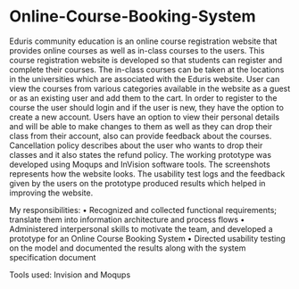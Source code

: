 # Online-Course-Booking-System
Eduris community education is an online course registration website that provides online courses as well as in-class courses to the users. This course registration website is developed so that students can register and complete their courses. The in-class courses can be taken at the locations in the universities which are associated with the Eduris website. User can view the courses from various categories available in the website as a guest or as an existing user and add them to the cart. In order to register to the course the user should login and if the user is new, they have the option to create a new account. Users have an option to view their personal details and will be able to make changes to them as well as they can drop their class from their account, also can provide feedback about the courses. Cancellation policy describes about the user who wants to drop their classes and it also states the refund policy. The working prototype was developed using Moqups and InVision software tools. The screenshots represents how the website looks. The usability test logs and the feedback given by the users on the prototype produced results which helped in improving the website.   

My responsibilities:
•	Recognized and collected functional requirements; translate them into information architecture and process flows
•	Administered interpersonal skills to motivate the team, and developed a prototype for an Online Course Booking System
•	Directed usability testing on the model and documented the results along with the system specification document

Tools used: Invision and Moqups
